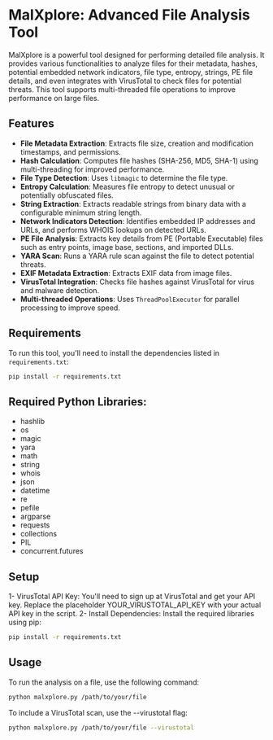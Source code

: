 # MalXplore: Advanced File Analysis Tool

MalXplore is a powerful tool designed for performing detailed file analysis. It provides various functionalities to analyze files for their metadata, hashes, potential embedded network indicators, file type, entropy, strings, PE file details, and even integrates with VirusTotal to check files for potential threats. This tool supports multi-threaded file operations to improve performance on large files.

## Features

- **File Metadata Extraction**: Extracts file size, creation and modification timestamps, and permissions.
- **Hash Calculation**: Computes file hashes (SHA-256, MD5, SHA-1) using multi-threading for improved performance.
- **File Type Detection**: Uses `libmagic` to determine the file type.
- **Entropy Calculation**: Measures file entropy to detect unusual or potentially obfuscated files.
- **String Extraction**: Extracts readable strings from binary data with a configurable minimum string length.
- **Network Indicators Detection**: Identifies embedded IP addresses and URLs, and performs WHOIS lookups on detected URLs.
- **PE File Analysis**: Extracts key details from PE (Portable Executable) files such as entry points, image base, sections, and imported DLLs.
- **YARA Scan**: Runs a YARA rule scan against the file to detect potential threats.
- **EXIF Metadata Extraction**: Extracts EXIF data from image files.
- **VirusTotal Integration**: Checks file hashes against VirusTotal for virus and malware detection.
- **Multi-threaded Operations**: Uses `ThreadPoolExecutor` for parallel processing to improve speed.

## Requirements

To run this tool, you'll need to install the dependencies listed in `requirements.txt`:

```bash
pip install -r requirements.txt
```

## Required Python Libraries:
- hashlib
- os
- magic
- yara
- math
- string
- whois
- json
- datetime
- re
- pefile
- argparse
- requests
- collections
- PIL
- concurrent.futures

## Setup
1- VirusTotal API Key: You'll need to sign up at VirusTotal and get your API key. Replace the placeholder YOUR_VIRUSTOTAL_API_KEY with your actual API key in the script.
2- Install Dependencies: Install the required libraries using pip:
```bash
pip install -r requirements.txt
```

## Usage
To run the analysis on a file, use the following command:

```bash
python malxplore.py /path/to/your/file
```

To include a VirusTotal scan, use the --virustotal flag:

```bash
python malxplore.py /path/to/your/file --virustotal
```



